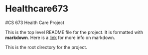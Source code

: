 Healthcare673
=============

#CS 673 Health Care Project

This is the top level README file for the project. It is formatted with **markdown**.
Here is a [link](http://daringfireball.net/projects/markdown/) for more info on markdown. 

This is the root directory for the project.
